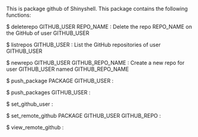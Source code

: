 This is package github of Shinyshell.
This package contains the following functions:

$ deleterepo GITHUB_USER REPO_NAME : Delete the repo REPO_NAME on the GitHub of user GITHUB_USER

$ listrepos GITHUB_USER : List the GitHub repositories of user GITHUB_USER

$ newrepo GITHUB_USER GITHUB_REPO_NAME : Create a new repo for user GITHUB_USER named GITHUB_REPO_NAME

$ push_package PACKAGE GITHUB_USER : 

$ push_packages GITHUB_USER : 

$ set_github_user  : 

$ set_remote_github PACKAGE GITHUB_USER GITHUB_REPO : 

$ view_remote_github  : 

